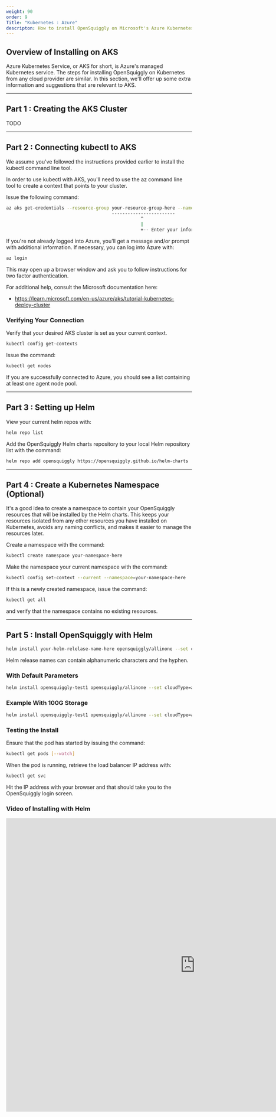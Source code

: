 ```yaml
---
weight: 90
order: 9
Title: "Kubernetes : Azure"
descripton: How to install OpenSquiggly on Microsoft's Azure Kubernetes Service (AKS).
---
```

## Overview of Installing on AKS

Azure Kubernetes Service, or AKS for short, is Azure's managed Kubernetes service.
The steps for installing OpenSquiggly on Kubernetes from any cloud provider are similar.
In this section, we'll offer up some extra information and suggestions that are 
relevant to AKS.

<hr>

## Part 1 : Creating the AKS Cluster

TODO

<hr>

## Part 2 : Connecting kubectl to AKS

We assume you've followed the instructions provided earlier to install the kubectl
command line tool.

In order to use kubectl with AKS, you'll need to use the az command line tool to
create a context that points to your cluster.

Issue the following command:

```bash
az aks get-credentials --resource-group your-resource-group-here --name your-cluster-name-here
                                        ------------------------        ----------------------
                                                   ^                               ^
                                                   |                               |
                                                   +-- Enter your information  ----+
```

If you're not already logged into Azure, you'll get a message and/or prompt with additional
information. If necessary, you can log into Azure with:

```bash
az login
```

This may open up a browser window and ask you to follow instructions for two factor authentication.

For additional help, consult the Microsoft documentation here:

* https://learn.microsoft.com/en-us/azure/aks/tutorial-kubernetes-deploy-cluster

### Verifying Your Connection

Verify that your desired AKS cluster is set as your current context.

```bash
kubectl config get-contexts
```

Issue the command:

```bash
kubectl get nodes
```

If you are successfully connected to Azure, you should see a list containing at least one
agent node pool.

<hr>

## Part 3 : Setting up Helm

View your current helm repos with:

```bash
helm repo list
```

Add the OpenSquiggly Helm charts repository to your local Helm repository list with the
command:

```bash
helm repo add opensquiggly https://opensquiggly.github.io/helm-charts
```

<hr>

## Part 4 : Create a Kubernetes Namespace (Optional)

It's a good idea to create a namespace to contain your OpenSquiggly resources that will
be installed by the Helm charts. This keeps your resources isolated from any other resources
you have installed on Kubernetes, avoids any naming conflicts, and makes it easier to
manage the resources later.

Create a namespace with the command:

```bash
kubectl create namespace your-namespace-here
```

Make the namespace your current namespace with the command:

```bash
kubectl config set-context --current --namespace=your-namespace-here
```

If this is a newly created namespace, issue the command:

```bash
kubectl get all
```

and verify that the namespace contains no existing resources.

<hr>

## Part 5 : Install OpenSquiggly with Helm

```bash
helm install your-helm-relelase-name-here opensquiggly/allinone --set cloudType=azure[,diskSize=xx]
```

Helm release names can contain alphanumeric characters and the hyphen.

### With Default Parameters

```bash
helm install opensquiggly-test1 opensquiggly/allinone --set cloudType=azure
```

### Example With 100G Storage

```bash
helm install opensquiggly-test1 opensquiggly/allinone --set cloudType=azure,diskSize=100
```

### Testing the Install

Ensure that the pod has started by issuing the command:

```bash
kubectl get pods [--watch]
```

When the pod is running, retrieve the load balancer IP address with:

```bash
kubectl get svc
```

Hit the IP address with your browser and that should take you to the OpenSquiggly login screen.

### Video of Installing with Helm

<iframe width="1024" height="795" src="https://www.loom.com/embed/bb167e75db3848fd9f4e98f578cb0d13" frameborder="0" webkitallowfullscreen mozallowfullscreen allowfullscreen></iframe>